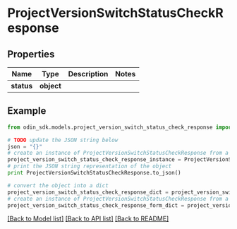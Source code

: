 # ProjectVersionSwitchStatusCheckResponse


## Properties

Name | Type | Description | Notes
------------ | ------------- | ------------- | -------------
**status** | **object** |  | 

## Example

```python
from odin_sdk.models.project_version_switch_status_check_response import ProjectVersionSwitchStatusCheckResponse

# TODO update the JSON string below
json = "{}"
# create an instance of ProjectVersionSwitchStatusCheckResponse from a JSON string
project_version_switch_status_check_response_instance = ProjectVersionSwitchStatusCheckResponse.from_json(json)
# print the JSON string representation of the object
print ProjectVersionSwitchStatusCheckResponse.to_json()

# convert the object into a dict
project_version_switch_status_check_response_dict = project_version_switch_status_check_response_instance.to_dict()
# create an instance of ProjectVersionSwitchStatusCheckResponse from a dict
project_version_switch_status_check_response_form_dict = project_version_switch_status_check_response.from_dict(project_version_switch_status_check_response_dict)
```
[[Back to Model list]](../README.md#documentation-for-models) [[Back to API list]](../README.md#documentation-for-api-endpoints) [[Back to README]](../README.md)


